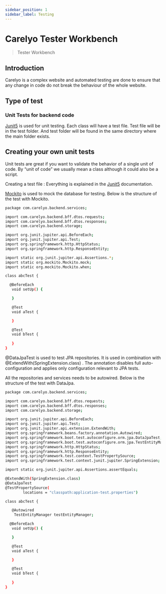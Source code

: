 ```yaml
---
sidebar_position: 1
sidebar_label: Testing
---
```

# Carelyo Tester Workbench

> Tester Workbench

## Introduction

Carelyo is a complex website and automated testing are done to ensure that any change in code do not break the behaviour of the whole website.  

## Type of test  

### Unit Tests for backend code

[Junit5](https://junit.org/junit5/) is used for unit testing. Each class will have a test file. Test file will be in the test folder. And test folder will be found in the same directory where the main folder exists.

## Creating your own unit tests

Unit tests are great if you want to validate the behavior of a single unit of code. By “unit of code” we usually mean a class although it could also be a script.

Creating a test file : Everything is explained in the [Junit5](https://junit.org/junit5/) documentation.

[Mockito](https://site.mockito.org/) is used to mock the database for testing. Below is the structure of the test with Mockito.

```bash
package com.carelyo.backend.services;

import com.carelyo.backend.bff.dtos.requests;
import com.carelyo.backend.bff.dtos.responses;
import com.carelyo.backend.storage;

import org.junit.jupiter.api.BeforeEach;
import org.junit.jupiter.api.Test;
import org.springframework.http.HttpStatus;
import org.springframework.http.ResponseEntity;

import static org.junit.jupiter.api.Assertions.*;
import static org.mockito.Mockito.mock;
import static org.mockito.Mockito.when;

class abcTest {

  @BeforeEach
   void setUp() {

   }

   @Test
   void aTest {

   }

   @Test
   void bTest {
     
   }
}

```

@DataJpaTest is used to test JPA repositories. It is used in combination with @ExtendWith(SpringExtension.class) . The annotation disables full auto-configuration and applies only configuration relevant to JPA tests.

All the repositories and services needs to be autowired. Below is the structure of the test with DataJpa.

```bash
package com.carelyo.backend.services;

import com.carelyo.backend.bff.dtos.requests;
import com.carelyo.backend.bff.dtos.responses;
import com.carelyo.backend.storage;

import org.junit.jupiter.api.BeforeEach;
import org.junit.jupiter.api.Test;
import org.junit.jupiter.api.extension.ExtendWith;
import org.springframework.beans.factory.annotation.Autowired;
import org.springframework.boot.test.autoconfigure.orm.jpa.DataJpaTest;
import org.springframework.boot.test.autoconfigure.orm.jpa.TestEntityManager;
import org.springframework.http.HttpStatus;
import org.springframework.http.ResponseEntity;
import org.springframework.test.context.TestPropertySource;
import org.springframework.test.context.junit.jupiter.SpringExtension;

import static org.junit.jupiter.api.Assertions.assertEquals;

@ExtendWith(SpringExtension.class)
@DataJpaTest
@TestPropertySource(
        locations = "classpath:application-test.properties")

class abcTest {

   @Autowired
    TestEntityManager testEntityManager;

  @BeforeEach
   void setUp() {

   }

   @Test
   void aTest {

   }

   @Test
   void bTest {
     
   }
}

```
